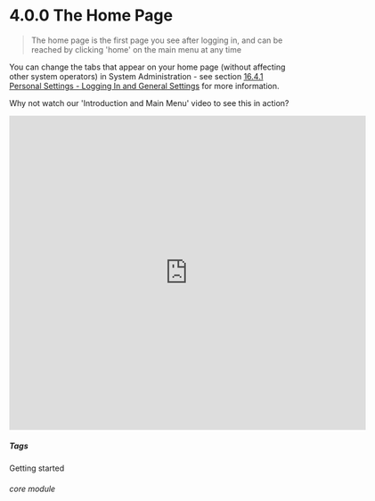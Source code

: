 # 4.0.0 <i class="fa fa-home"></i> The Home Page

> The home page is the first page you see after logging in, and can be reached by clicking 'home' on the main menu at any time



You can change the tabs that appear on your home page (without affecting other system operators) in System Administration - see section [16.4.1 Personal Settings - Logging In and General Settings](/help/index/p/16.4.1) for more information. 

Why not watch our 'Introduction and Main Menu' video to see this in action?

<iframe width="640" height="564" src="https://player.vimeo.com/video/282516727" frameborder="0" allowFullScreen mozallowfullscreen webkitAllowFullScreen></iframe>


##### Tags
Getting started

###### core module

